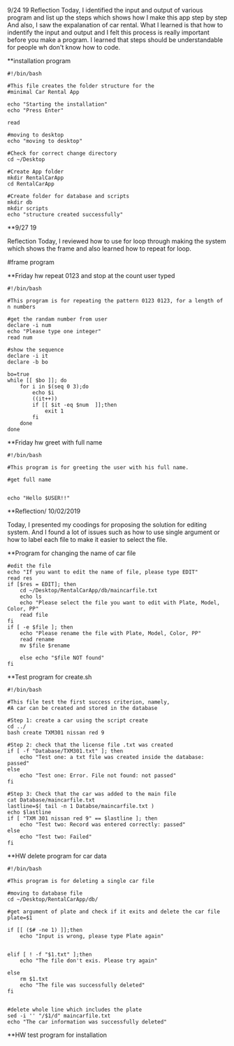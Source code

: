 9/24 19
Reflection
Today, I identified the input and output of various program and list up the steps which shows how I make this app step by step
And also, I saw the expalanation of car rental.
What I learned is that how to indentify the input and output and I felt this process is really important before you make a program.  I learned that steps should be understandable for people wh don't know how to code.

**installation program
```
#!/bin/bash

#This file creates the folder structure for the
#minimal Car Rental App

echo "Starting the installation"
echo "Press Enter"

read

#moving to desktop
echo "moving to desktop"

#Check for correct change directory
cd ~/Desktop

#Create App folder
mkdir RentalCarApp
cd RentalCarApp

#Create folder for database and scripts
mkdir db
mkdir scripts
echo "structure created successfully"
```
**9/27 19

Reflection
Today, I reviewed how to use for loop through making the system which shows the frame and also learned how to repeat for loop.



#frame program


**Friday hw repeat 0123 and stop at the count user typed

```
#!/bin/bash

#This program is for repeating the pattern 0123 0123, for a length of n numbers

#get the randam number from user
declare -i num
echo "Please type one integer"
read num

#show the sequence
declare -i it
declare -b bo

bo=true
while [[ $bo ]]; do
	for i in $(seq 0 3);do
		echo $i
		((it++))
		if [[ $it -eq $num  ]];then
			exit 1	
		fi
	done
done
```

**Friday hw greet with full name

```
#!/bin/bash

#This program is for greeting the user with his full name.

#get full name


echo "Hello $USER!!"
```

**Reflection/ 10/02/2019

Today, I presented my coodings for proposing the solution for editing system.
And I found a lot of issues such as how to use single argument or how to label each file to make it easier to select the file.

**Program for changing the name of car file

```
#edit the file
echo "If you want to edit the name of file, please type EDIT"
read res
if [$res = EDIT]; then
    cd ~/Desktop/RentalCarApp/db/maincarfile.txt
    echo ls
    echo "Please select the file you want to edit with Plate, Model, Color, PP"
    read file
fi
if [ -e $file ]; then
    echo "Please rename the file with Plate, Model, Color, PP"
    read rename
    mv $file $rename

    else echo "$file NOT found"
fi
```

**Test program for create.sh

```
#!/bin/bash

#This file test the first success criterion, namely,
#A car can be created and stored in the database

#Step 1: create a car using the script create 
cd ../
bash create TXM301 nissan red 9

#Step 2: check that the license file .txt was created 
if [ -f "Database/TXM301.txt" ]; then
	echo "Test one: a txt file was created inside the database: passed"
else 
	echo "Test one: Error. File not found: not passed"
fi 

#Step 3: Check that the car was added to the main file
cat Database/maincarfile.txt
lastline=$( tail -n 1 Databse/maincarfile.txt )
echo $lastline
if [ "TXM 301 nissan red 9" == $lastline ]; then
	echo "Test two: Record was entered correctly: passed"
else
	echo "Test two: Failed"
fi
```
**HW delete program for car data

```
#!/bin/bash

#This program is for deleting a single car file

#moving to database file
cd ~/Desktop/RentalCarApp/db/

#get argument of plate and check if it exits and delete the car file
plate=$1

if [[ ($# -ne 1) ]];then
	echo "Input is wrong, please type Plate again"


elif [ ! -f "$1.txt" ];then
	echo "The file don't exis. Please try again"

else 
	rm $1.txt
	echo "The file was successfully deleted"
fi


#delete whole line which includes the plate
sed -i '' "/$1/d" maincarfile.txt
echo "The car information was successfully deleted"
```
**HW test program for installation



